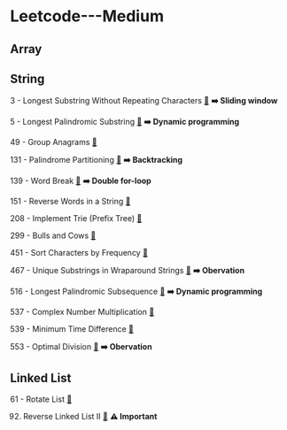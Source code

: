# Leetcode---Medium

## Array


## String

3 - Longest Substring Without Repeating Characters [:link:](https://leetcode.com/problems/longest-substring-without-repeating-characters/) **:arrow_right: Sliding window**

5 - Longest Palindromic Substring [:link:](https://leetcode.com/problems/longest-palindromic-substring/) **:arrow_right: Dynamic programming**

49 - Group Anagrams [:link:](https://leetcode.com/problems/group-anagrams/)

131 - Palindrome Partitioning [:link:](https://leetcode.com/problems/palindrome-partitioning/) **:arrow_right: Backtracking**

139 - Word Break [:link:](https://leetcode.com/problems/word-break/) **:arrow_right: Double for-loop**

151 - Reverse Words in a String [:link:](https://leetcode.com/problems/reverse-words-in-a-string/)

208 - Implement Trie (Prefix Tree) [:link:](https://leetcode.com/problems/implement-trie-prefix-tree/)

299 - Bulls and Cows [:link:](https://leetcode.com/problems/bulls-and-cows/)

451 - Sort Characters by Frequency [:link:](https://leetcode.com/problems/sort-characters-by-frequency/)

467 - Unique Substrings in Wraparound Strings [:link:](https://leetcode.com/problems/unique-substrings-in-wraparound-string/) **:arrow_right: Obervation**

516 - Longest Palindromic Subsequence [:link:](https://leetcode.com/problems/longest-palindromic-subsequence/) **:arrow_right: Dynamic programming**

537 - Complex Number Multiplication [:link:](https://leetcode.com/problems/complex-number-multiplication/)

539 - Minimum Time Difference [:link:](https://leetcode.com/problems/minimum-time-difference/)

553 - Optimal Division [:link:](https://leetcode.com/problems/optimal-division/) **:arrow_right: Obervation**


## Linked List

61 - Rotate List [:link:](https://leetcode.com/problems/rotate-list/)

92. Reverse Linked List II [:link:](https://leetcode.com/problems/reverse-linked-list-ii/) **:warning: Important**
